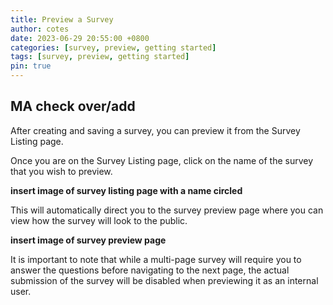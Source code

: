 ```yaml
---
title: Preview a Survey
author: cotes
date: 2023-06-29 20:55:00 +0800
categories: [survey, preview, getting started]
tags: [survey, preview, getting started]
pin: true
---
```


## MA check over/add

After creating and saving a survey, you can preview it from the Survey Listing page.  

Once you are on the Survey Listing page, click on the name of the survey that you wish to preview. 

**insert image of survey listing page with a name circled**

This will automatically direct you to the survey preview page where you can view how the survey will look to the public.

**insert image of survey preview page**  

It is important to note that while a multi-page survey will require you to answer the questions before navigating to the next page, the actual submission of the survey will be disabled when previewing it as an internal user.  
